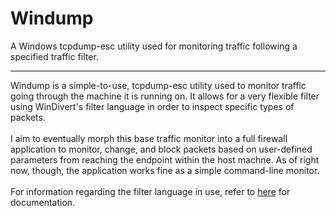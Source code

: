 # Windump
A Windows tcpdump-esc utility used for monitoring traffic following a specified traffic filter.
<hr>
Windump is a simple-to-use, tcpdump-esc utility used to monitor traffic going through the machine it is running on. It allows for a very flexible filter using WinDivert's filter language in order to inspect specific types of packets. 
<br><br>
I aim to eventually morph this base traffic monitor into a full firewall application to monitor, change, and block packets based on user-defined parameters from reaching the endpoint within the host machne. As of right now, though, the application works fine as a simple command-line monitor. 
<br><br>
For information regarding the filter language in use, refer to <a href="https://www.reqrypt.org/windivert-doc.html#filter_language">here</a> for documentation.
